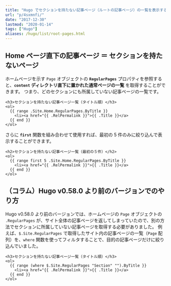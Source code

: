 ```yaml
---
title: "Hugo でセクションを持たない記事ページ（ルートの記事ページ）の一覧を表示する (.Site.Home.RegularPages)"
url: "p/4sxmnfi/"
date: "2017-12-30"
lastmod: "2020-01-14"
tags: ["Hugo"]
aliases: /hugo/list/root-pages.html
---
```


Home ページ直下の記事ページ ＝ セクションを持たないページ
----

ホームページを示す `Page` オブジェクトの __`RegularPages`__ プロパティを参照すると、__`content` ディレクトリ直下に置かれた通常ページの一覧__ を取得することができます。
つまり、どのセクションにも所属していない記事ページの一覧です。

```go-html-template
<h3>セクションを持たない記事ページ一覧（タイトル順）</h3>
<ol>
  {{ range .Site.Home.RegularPages.ByTitle }}
    <li><a href="{{ .RelPermalink }}">{{ .Title }}</a>
  {{ end }}
</ol>
```

さらに __`first`__ 関数を組み合わせて使用すれば、最初の 5 件のみに絞り込んで表示することができます。

```go-html-template
<h2>セクションを持たない記事ページ一覧（最初の５件）</h2>
<ol>
  {{ range first 5 .Site.Home.RegularPages.ByTitle }}
    <li><a href="{{ .RelPermalink }}">{{ .Title }}</a>
  {{ end }}
</ol>
```


（コラム）Hugo v0.58.0 より前のバージョンでのやり方
----

Hugo v0.58.0 より前のバージョンでは、ホームページの `Page` オブジェクトの `.RegularPages` が、サイト全体の記事ページを返してしまっていたので、別の方法でセクションに所属していない記事ページを取得する必要がありました。
例えば、`$.Site.RegularPages` で取得したサイト内の記事ページの一覧（`Page` 配列）を、`where` 関数を使ってフィルタすることで、目的の記事ページだけに絞り込んでいました。

```go-html-template
<h3>セクションを持たない記事ページ一覧（タイトル順）</h3>
<ol>
  {{ range (where $.Site.RegularPages "Section" "").ByTitle }}
    <li><a href="{{ .RelPermalink }}">{{ .Title }}</a>
  {{ end }}
</ol>
```

